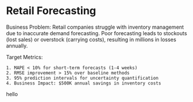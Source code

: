 # Retail Forecasting

Business Problem: Retail companies struggle with inventory management due to inaccurate demand forecasting. Poor forecasting leads to stockouts (lost sales) or overstock (carrying costs), resulting in millions in losses annually.

Target Metrics:

    1. MAPE < 10% for short-term forecasts (1-4 weeks)
    2. RMSE improvement > 15% over baseline methods
    3. 95% prediction intervals for uncertainty quantification
    4. Business Impact: $500K annual savings in inventory costs


hello